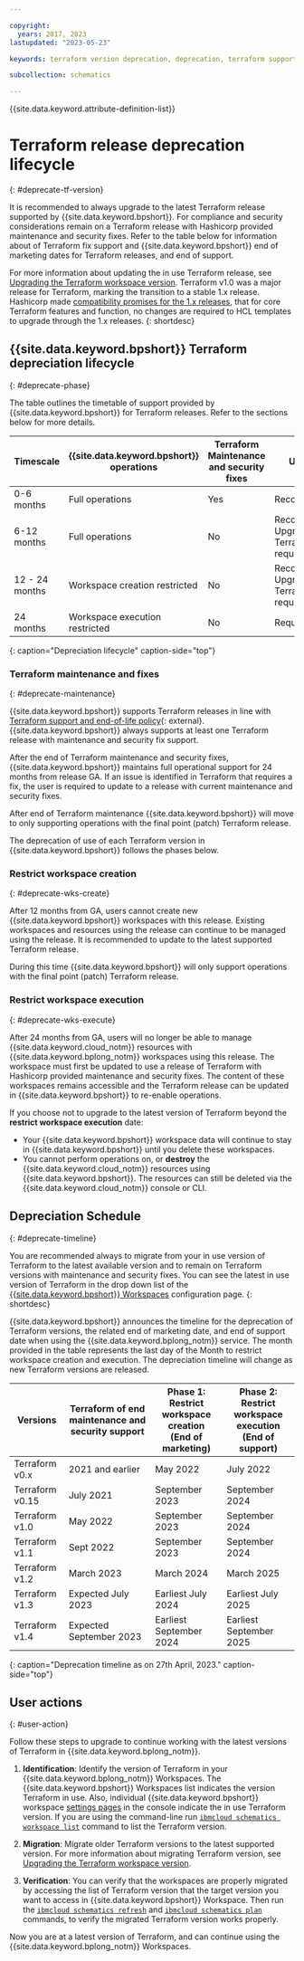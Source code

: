 ```yaml
---

copyright:
  years: 2017, 2023
lastupdated: "2023-05-23"

keywords: terraform version deprecation, deprecation, terraform support schematics

subcollection: schematics

---
```


{{site.data.keyword.attribute-definition-list}}

# Terraform release deprecation lifecycle 
{: #deprecate-tf-version}

It is recommended to always upgrade to the latest Terraform release supported by {{site.data.keyword.bpshort}}. For compliance and security considerations remain on a Terraform release with Hashicorp provided maintenance and security fixes. Refer to the table below for information about of Terraform fix support and {{site.data.keyword.bpshort}} end of marketing dates for Terraform releases, and end of support.     

For more information about updating the in use Terraform release, see [Upgrading the Terraform workspace version](/docs/schematics?topic=schematics-migrating-terraform-version#migrate-steps12). Terraform v1.0 was a major release for Terraform, marking the transition to a stable 1.x release. Hashicorp made [compatibility promises for the 1.x releases](https://developer.hashicorp.com/terraform/language/v1-compatibility-promises), that for core Terraform features and function, no changes are required to HCL templates to upgrade through the 1.x releases. 
{: shortdesc} 

## {{site.data.keyword.bpshort}} Terraform depreciation lifecycle 
{: #deprecate-phase}

The table outlines the timetable of support provided by {{site.data.keyword.bpshort}} for Terraform releases. Refer to the sections below for more details.   

|Timescale | {{site.data.keyword.bpshort}} </br> operations | Terraform Maintenance </br> and security fixes | Upgrade | 
| -- | -- | --| --| 
| 0-6 months  | Full operations | Yes | Recommended |
| 6-12 months | Full operations | No  | Recommended. Upgrade if Terraform fix required  |
| 12 - 24 months |	Workspace creation restricted | No  | Recommended. Upgrade if Terraform fix required | 	
| 24 months | Workspace execution restricted | No | Required |
{: caption="Depreciation lifecycle" caption-side="top"}

### Terraform maintenance and fixes
{: #deprecate-maintenance}

{{site.data.keyword.bpshort}} supports Terraform releases in line with [Terraform support and end-of-life policy](https://support.hashicorp.com/hc/en-us/articles/360021185113-Support-Period-and-End-of-Life-EOL-Policy){: external}. {{site.data.keyword.bpshort}} always supports at least one Terraform release with maintenance and security fix support. 

After the end of Terraform maintenance and security fixes, {{site.data.keyword.bpshort}} maintains full operational support for 24 months from release GA. If an issue is identified in Terraform that requires a fix, the user is required to update to a release with current maintenance and security fixes. 

After end of Terraform maintenance {{site.data.keyword.bpshort}} will move to only supporting operations with the final point (patch) Terraform release. 

The deprecation of use of each Terraform version in {{site.data.keyword.bpshort}} follows the phases below. 

### Restrict workspace creation
{: #deprecate-wks-create}

After 12 months from GA, users cannot create new {{site.data.keyword.bpshort}} workspaces with this release. Existing workspaces and resources using the release can continue to be managed using the release. It is recommended to update to the latest supported Terraform release.  

During this time {{site.data.keyword.bpshort}} will only support operations with the final point (patch) Terraform release.   

### Restrict workspace execution
{: #deprecate-wks-execute}

After 24 months from GA, users will no longer be able to manage {{site.data.keyword.cloud_notm}} resources with {{site.data.keyword.bplong_notm}} workspaces using this release. The workspace must first be updated to use a release of Terraform with Hashicorp provided maintenance and security fixes. The content of these workspaces remains accessible and the Terraform release can be updated in {{site.data.keyword.bpshort}} to re-enable operations.     

If you choose not to upgrade to the latest version of Terraform beyond the **restrict workspace execution** date:
- Your {{site.data.keyword.bpshort}} workspace data will continue to stay in {{site.data.keyword.bpshort}} until you delete these workspaces.
- You cannot perform operations on, or **destroy** the {{site.data.keyword.cloud_notm}} resources using {{site.data.keyword.bpshort}}. The resources can still be deleted via the {{site.data.keyword.cloud_notm}} console or CLI. 

## Depreciation Schedule
{: #deprecate-timeline} 

You are recommended always to migrate from your in use version of Terraform to the latest available version and to remain on Terraform versions with maintenance and security fixes. You can see the latest in use version of Terraform in the drop down list of the [{{site.data.keyword.bpshort}} Workspaces](https://cloud.ibm.com/schematics/workspaces/create) configuration page. 
{: shortdesc}

{{site.data.keyword.bpshort}} announces the timeline for the deprecation of Terraform versions, the related end of marketing date, and end of support date when using the {{site.data.keyword.bplong_notm}} service. The month provided in the table represents the last day of the Month to restrict workspace creation and execution. The depreciation timeline will change as new Terraform versions are released.  

|Versions | Terraform of end maintenance and security support | Phase 1: Restrict workspace creation </br> (End of marketing)|    Phase 2: Restrict workspace execution </br> (End of support)|      
| -- | -- | --| --|
| Terraform v0.x  | 2021 and earlier | May 2022 |  July 2022 |     
| Terraform v0.15 | July 2021 | September 2023  |	September 2024	|	
| Terraform v1.0 |	May 2022 | September 2023 | September 2024	|	
| Terraform v1.1 |  Sept 2022 | September 2023 | September 2024	|	
| Terraform v1.2 |  March 2023 | March 2024	|	March 2025	|	
| Terraform v1.3 |  Expected July 2023 | Earliest July 2024	|  Earliest	July 2025	|	
| Terraform v1.4 |	Expected September 2023 | Earliest September 2024  |  Earliest September 2025 |	
{: caption="Deprecation timeline as on 27th April, 2023." caption-side="top"}

## User actions
{: #user-action}

Follow these steps to upgrade to continue working with the latest versions of Terraform in {{site.data.keyword.bplong_notm}}.

1. **Identification**: Identify the version of Terraform in your {{site.data.keyword.bplong_notm}} Workspaces. The {{site.data.keyword.bpshort}} Workspaces list indicates the version Terraform in use. Also, individual {{site.data.keyword.bpshort}} workspace [settings pages](/docs/schematics?topic=schematics-workspace-setup#import-template) in the console indicate the in use Terraform version. If you are using the command-line run [`ibmcloud schematics workspace list`](/docs/schematics?topic=schematics-schematics-cli-reference#schematics-workspace-list) command to list the Terraform version.

2. **Migration**: Migrate older Terraform versions to the latest supported version. For more information about migrating Terraform version, see [Upgrading the Terraform workspace version](/docs/schematics?topic=schematics-migrating-terraform-version#migrate-steps12).

3. **Verification**: You can verify that the workspaces are properly migrated by accessing the list of Terraform version that the target version you want to access in {{site.data.keyword.bpshort}} Workspace. Then run the [`ibmcloud schematics refresh`](/docs/schematics?topic=schematics-schematics-cli-reference#schematics-refresh) and [`ibmcloud schematics plan`](/docs/schematics?topic=schematics-schematics-cli-reference#schematics-plan) commands, to verify the migrated Terraform version works properly.

Now you are at a latest version of Terraform, and can continue using the {{site.data.keyword.bplong_notm}} Workspaces.
